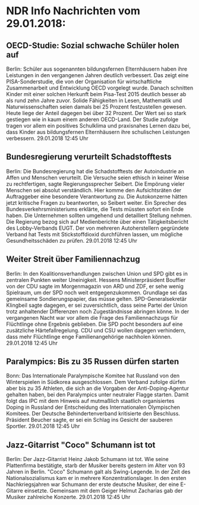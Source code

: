# NDR Info Nachrichten vom 29.01.2018:


## OECD-Studie: Sozial schwache Schüler holen auf
Berlin: Schüler aus sogenannten bildungsfernen Elternhäusern haben ihre Leistungen in den vergangenen Jahren deutlich verbessert. Das zeigt eine PISA-Sonderstudie, die von der Organisation für wirtschaftliche Zusammenarbeit und Entwicklung OECD vorgelegt wurde. Danach schnitten Kinder mit einer solchen Herkunft beim Pisa-Test 2015 deutlich besser ab als rund zehn Jahre zuvor. Solide Fähigkeiten in Lesen, Mathematik und Naturwissenschaften seien damals bei 25 Prozent festzustellen gewesen. Heute liege der Anteil dagegen bei über 32 Prozent. Der Wert sei so stark gestiegen wie in kaum einem anderen OECD-Land. Der Studie zufolge tragen vor allem ein positives Schulklima und praxisnahes Lernen dazu bei, dass Kinder aus bildungsfernen Elternhäusern  ihre schulischen Leistungen verbessern. 29.01.2018 12:45 Uhr 

## Bundesregierung verurteilt Schadstofftests
Berlin: Die Bundesregierung hat die Schadstofftests der Autoindustrie an Affen und Menschen verurteilt. Die Versuche seien ethisch in keiner Weise zu rechtfertigen, sagte Regierungssprecher Seibert. Die Empörung vieler Menschen sei absolut verständlich. Hier komme den Aufsichtsräten der Auftraggeber eine besondere Verantwortung zu. Die Autokonzerne hätten jetzt kritische Fragen zu beantworten, so Seibert weiter. Ein Sprecher des Bundesverkehrsministeriums erklärte, die Tests müssten sofort ein Ende haben. Die Unternehmen sollten umgehend und detailliert Stellung nehmen. Die Regierung bezog sich auf Medienberichte über einen Tätigkeitsbericht des Lobby-Verbands EUGT. Der von mehreren Autoherstellern gegründete Verband hat Tests mit Stickstoffdioxid durchführen lassen, um mögliche Gesundheitsschäden zu prüfen. 29.01.2018 12:45 Uhr 

## Weiter Streit über Familiennachzug
Berlin: In den Koalitionsverhandlungen zwischen Union und SPD gibt es in zentralen Punkten weiter Uneinigkeit. Hessens Ministerpräsident Bouffier von der CDU sagte im Morgenmagazin von ARD und ZDF, er sehe wenig Spielraum, um der SPD noch weit entgegenzukommen. Grundlage sei das gemeinsame Sondierungspapier, das müsse gelten. SPD-Generalsekretär Klingbeil sagte dagegen, er sei zuversichtlich, dass seine Partei der Union trotz anhaltender Differenzen noch Zugeständnisse abringen könne. In der vergangenen Nacht war vor allem die Frage des Familiennachzugs für Flüchtlinge ohne Ergebnis geblieben. Die SPD pocht besonders auf eine zusätzliche Härtefallregelung. CDU und CSU wollen dagegen verhindern, dass mehr Flüchtlinge enge Familienangehörige nachholen können. 29.01.2018 12:45 Uhr 

## Paralympics: Bis zu 35 Russen dürfen starten
Bonn: Das Internationale Paralympische Komitee hat Russland von den Winterspielen in Südkorea ausgeschlossen. Dem Verband zufolge dürfen aber bis zu 35 Athleten, die sich an die Vorgaben der Anti-Doping-Agentur gehalten haben, bei den Paralympics unter neutraler Flagge starten. Damit folgt das IPC mit dem Hinweis auf mutmaßlich staatlich organisiertes Doping in Russland der Entscheidung des Internationalen Olympischen Komitees. Der Deutsche Behindertenverband kritisierte den Beschluss. Präsident Beucher sagte, er sei ein Schlag ins Gesicht der sauberen Sportler. 29.01.2018 12:45 Uhr 

## Jazz-Gitarrist "Coco" Schumann ist tot
Berlin: Der Jazz-Gitarrist Heinz Jakob Schumann ist tot. Wie seine Plattenfirma bestätigte, starb der Musiker bereits gestern im Alter von 93 Jahren in Berlin. "Coco" Schumann galt als Swing-Legende. In der Zeit des Nationalsozialismus kam er in mehrere Konzentrationslager. In den ersten Nachkriegsjahren war Schumann der erste deutsche Musiker, der eine E-Gitarre einsetzte. Gemeinsam mit dem Geiger Helmut Zacharias gab der Musiker zahlreiche Konzerte. 29.01.2018 12:45 Uhr 
